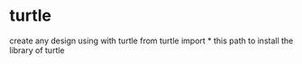# turtle
create any design using with turtle 
from turtle import * this path to install the library of turtle
